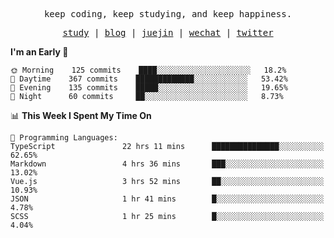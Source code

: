 <p align="center">
  <samp>
    <span>keep coding, keep studying, and keep happiness.</span>
  </samp>
</p>

<p align="center">
  <samp>
    <a href="https://github.com/ouduidui/fe-study">study</a> |
    <a href="https://ouduidui.cn">blog</a>  |
    <a href="https://juejin.cn/user/4309700183594366">juejin</a> |
    <a href="https://user-images.githubusercontent.com/54696834/159862985-5fbb577a-ba1b-4941-9f99-98cee13b7a60.jpeg">wechat</a> |
    <a href="https://twitter.com/ouduidui">twitter</a>
  </samp>
</p>

<!--START_SECTION:waka-->
**I'm an Early 🐤** 

```text
🌞 Morning    125 commits    ████░░░░░░░░░░░░░░░░░░░░░   18.2% 
🌆 Daytime    367 commits    █████████████░░░░░░░░░░░░   53.42% 
🌃 Evening    135 commits    █████░░░░░░░░░░░░░░░░░░░░   19.65% 
🌙 Night      60 commits     ██░░░░░░░░░░░░░░░░░░░░░░░   8.73%

```


📊 **This Week I Spent My Time On** 

```text
💬 Programming Languages: 
TypeScript               22 hrs 11 mins      ███████████████░░░░░░░░░░   62.65% 
Markdown                 4 hrs 36 mins       ███░░░░░░░░░░░░░░░░░░░░░░   13.02% 
Vue.js                   3 hrs 52 mins       ██░░░░░░░░░░░░░░░░░░░░░░░   10.93% 
JSON                     1 hr 41 mins        █░░░░░░░░░░░░░░░░░░░░░░░░   4.78% 
SCSS                     1 hr 25 mins        █░░░░░░░░░░░░░░░░░░░░░░░░   4.04%

```


<!--END_SECTION:waka-->
